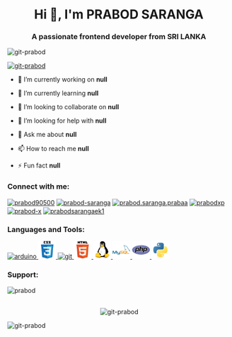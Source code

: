 <h1 align="center">Hi 👋, I'm PRABOD SARANGA</h1>
<h3 align="center">A passionate frontend developer from SRI LANKA</h3>

<p align="left"> <img src="https://komarev.com/ghpvc/?username=git-prabod&label=Profile%20views&color=0e75b6&style=flat" alt="git-prabod" /> </p>

<p align="left"> <a href="https://github.com/ryo-ma/github-profile-trophy"><img src="https://github-profile-trophy.vercel.app/?username=git-prabod" alt="git-prabod" /></a> </p>

- 🔭 I’m currently working on **null**

- 🌱 I’m currently learning **null**

- 👯 I’m looking to collaborate on **null**

- 🤝 I’m looking for help with **null**

- 💬 Ask me about **null**

- 📫 How to reach me **null**

- ⚡ Fun fact **null**

<h3 align="left">Connect with me:</h3>
<p align="left">
<a href="https://twitter.com/prabod90500" target="blank"><img align="center" src="https://raw.githubusercontent.com/rahuldkjain/github-profile-readme-generator/master/src/images/icons/Social/twitter.svg" alt="prabod90500" height="30" width="40" /></a>
<a href="https://stackoverflow.com/users/prabod-saranga" target="blank"><img align="center" src="https://raw.githubusercontent.com/rahuldkjain/github-profile-readme-generator/master/src/images/icons/Social/stack-overflow.svg" alt="prabod-saranga" height="30" width="40" /></a>
<a href="https://fb.com/prabod.saranga.prabaa" target="blank"><img align="center" src="https://raw.githubusercontent.com/rahuldkjain/github-profile-readme-generator/master/src/images/icons/Social/facebook.svg" alt="prabod.saranga.prabaa" height="30" width="40" /></a>
<a href="https://instagram.com/prabodxp" target="blank"><img align="center" src="https://raw.githubusercontent.com/rahuldkjain/github-profile-readme-generator/master/src/images/icons/Social/instagram.svg" alt="prabodxp" height="30" width="40" /></a>
<a href="https://www.youtube.com/c/prabod-x" target="blank"><img align="center" src="https://raw.githubusercontent.com/rahuldkjain/github-profile-readme-generator/master/src/images/icons/Social/youtube.svg" alt="prabod-x" height="30" width="40" /></a>
<a href="https://www.hackerrank.com/prabodsarangaek1" target="blank"><img align="center" src="https://raw.githubusercontent.com/rahuldkjain/github-profile-readme-generator/master/src/images/icons/Social/hackerrank.svg" alt="prabodsarangaek1" height="30" width="40" /></a>
</p>

<h3 align="left">Languages and Tools:</h3>
<p align="left"> <a href="https://www.arduino.cc/" target="_blank" rel="noreferrer"> <img src="https://cdn.worldvectorlogo.com/logos/arduino-1.svg" alt="arduino" width="40" height="40"/> </a> <a href="https://www.w3schools.com/css/" target="_blank" rel="noreferrer"> <img src="https://raw.githubusercontent.com/devicons/devicon/master/icons/css3/css3-original-wordmark.svg" alt="css3" width="40" height="40"/> </a> <a href="https://git-scm.com/" target="_blank" rel="noreferrer"> <img src="https://www.vectorlogo.zone/logos/git-scm/git-scm-icon.svg" alt="git" width="40" height="40"/> </a> <a href="https://www.w3.org/html/" target="_blank" rel="noreferrer"> <img src="https://raw.githubusercontent.com/devicons/devicon/master/icons/html5/html5-original-wordmark.svg" alt="html5" width="40" height="40"/> </a> <a href="https://www.linux.org/" target="_blank" rel="noreferrer"> <img src="https://raw.githubusercontent.com/devicons/devicon/master/icons/linux/linux-original.svg" alt="linux" width="40" height="40"/> </a> <a href="https://www.mysql.com/" target="_blank" rel="noreferrer"> <img src="https://raw.githubusercontent.com/devicons/devicon/master/icons/mysql/mysql-original-wordmark.svg" alt="mysql" width="40" height="40"/> </a> <a href="https://www.php.net" target="_blank" rel="noreferrer"> <img src="https://raw.githubusercontent.com/devicons/devicon/master/icons/php/php-original.svg" alt="php" width="40" height="40"/> </a> <a href="https://www.python.org" target="_blank" rel="noreferrer"> <img src="https://raw.githubusercontent.com/devicons/devicon/master/icons/python/python-original.svg" alt="python" width="40" height="40"/> </a> </p>

<h3 align="left">Support:</h3>
<p><a href="https://www.buymeacoffee.com/prabod"> <img align="left" src="https://cdn.buymeacoffee.com/buttons/v2/default-yellow.png" height="50" width="210" alt="prabod" /></a></p><br><br>

<p><img align="left" src="https://github-readme-stats.vercel.app/api/top-langs?username=git-prabod&show_icons=true&locale=en&layout=compact" alt="git-prabod" /></p><br>

<p>&nbsp;<img align="left" src="https://github-readme-stats.vercel.app/api?username=git-prabod&show_icons=true&locale=en" alt="git-prabod" /></p>
